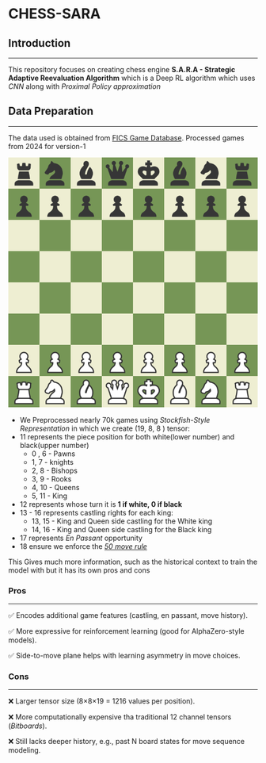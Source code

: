 # CHESS-SARA



## Introduction

---

This repository focuses on creating chess engine **S.A.R.A - Strategic Adaptive Reevaluation Algorithm** which is a Deep RL
algorithm which uses *CNN* along with *Proximal Policy approximation*

## Data Preparation

---

The data used is obtained from [FICS Game Database](https://www.ficsgames.org/download.html). Processed games from 2024 for version-1

![Chess board](./src/readme/board.png)

- We Preprocessed nearly 70k games using *Stockfish-Style Representation* in which we create (19, 8, 8 ) tensor:
- 11 represents the piece position for both white(lower number) and black(upper number)
   - 0 , 6 -  Pawns
   - 1,  7 -  knights
   - 2, 8 - Bishops
   - 3, 9 - Rooks
   - 4, 10 - Queens
   - 5, 11 - King
- 12 represents whose turn it is **1 if white, 0 if black**
- 13 - 16 represents castling rights for each king:
   - 13, 15 - King and Queen side castling for the White king
   -  14, 16 - King and Queen side castling for the Black king
- 17 represents *En Passant* opportunity
- 18 ensure we enforce the *[50 move rule](https://en.wikipedia.org/wiki/Fifty-move_rule#:~:text=The%20fifty%2Dmove%20rule%20in,the%20opponent%20completing%20a%20turn)*

This Gives much more information, such as the historical context to train the model with but it has its own pros and cons

### Pros

---

✅ Encodes additional game features (castling, en passant, move history).

✅ More expressive for reinforcement learning (good for AlphaZero-style models).

✅ Side-to-move plane helps with learning asymmetry in move choices.

### Cons

---

❌ Larger tensor size (8×8×19 = 1216 values per position).

❌ More computationally expensive tha traditional 12 channel tensors (*Bitboards*).

❌ Still lacks deeper history, e.g., past N board states for move sequence modeling.